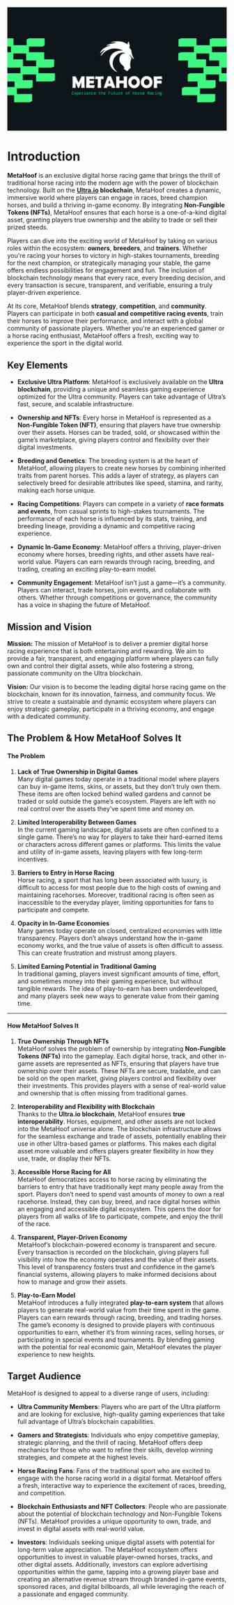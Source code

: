 ![hero](assets/img/hero.png)

# Introduction <!-- {docsify-ignore} -->

**MetaHoof** is an exclusive digital horse racing game that brings the thrill of traditional horse racing into the modern
age with the power of blockchain technology. Built on the **[Ultra.io](https://ultra.io) blockchain**, MetaHoof creates
a dynamic, immersive
world where players can engage in races, breed champion horses, and build a thriving in-game economy. By integrating **Non-Fungible Tokens (NFTs)**, MetaHoof ensures that each horse is a one-of-a-kind digital asset, granting players true
ownership and the ability to trade or sell their prized steeds.

Players can dive into the exciting world of MetaHoof by taking on various roles within the ecosystem: **owners**, **breeders**, and **trainers**. Whether you're racing your horses to victory in high-stakes tournaments, breeding for the
next champion, or strategically managing your stable, the game offers endless possibilities for engagement and fun. The
inclusion of blockchain technology means that every race, every breeding decision, and every transaction is secure,
transparent, and verifiable, ensuring a truly player-driven experience.

At its core, MetaHoof blends **strategy**, **competition**, and **community**. Players can participate in both **casual
and competitive racing events**, train their horses to improve their performance, and interact with a global community
of passionate players. Whether you're an experienced gamer or a horse racing enthusiast, MetaHoof offers a fresh,
exciting way to experience the sport in the digital world.

## Key Elements

- **Exclusive Ultra Platform**: MetaHoof is exclusively available on the **Ultra blockchain**, providing a unique and
  seamless gaming experience optimized for the Ultra community. Players can take advantage of Ultra’s fast, secure, and
  scalable infrastructure.

- **Ownership and NFTs**: Every horse in MetaHoof is represented as a **Non-Fungible Token (NFT)**, ensuring that
  players have true ownership over their assets. Horses can be traded, sold, or showcased within the game’s marketplace,
  giving players control and flexibility over their digital investments.

- **Breeding and Genetics**: The breeding system is at the heart of MetaHoof, allowing players to create new horses by
  combining inherited traits from parent horses. This adds a layer of strategy, as players can selectively breed for
  desirable attributes like speed, stamina, and rarity, making each horse unique.

- **Racing Competitions**: Players can compete in a variety of **race formats and events**, from casual sprints to
  high-stakes tournaments. The performance of each horse is influenced by its stats, training, and breeding lineage,
  providing a dynamic and competitive racing experience.

- **Dynamic In-Game Economy**: MetaHoof offers a thriving, player-driven economy where horses, breeding rights, and
  other assets have real-world value. Players can earn rewards through racing, breeding, and trading, creating an
  exciting play-to-earn model.

- **Community Engagement**: MetaHoof isn’t just a game—it’s a community. Players can interact, trade horses, join
  events, and collaborate with others. Whether through competitions or governance, the community has a voice in shaping
  the future of MetaHoof.

## Mission and Vision

**Mission:** The mission of MetaHoof is to deliver a premier digital horse racing experience that is both entertaining
and rewarding. We aim to provide a fair, transparent, and engaging platform where players can fully own and control
their digital assets, while also fostering a strong, passionate community on the Ultra blockchain.

**Vision:** Our vision is to become the leading digital horse racing game on the blockchain, known for its innovation,
fairness, and community focus. We strive to create a sustainable and dynamic ecosystem where players can enjoy strategic
gameplay, participate in a thriving economy, and engage with a dedicated community.

## The Problem & How MetaHoof Solves It

#### The Problem

1. **Lack of True Ownership in Digital Games**  
   Many digital games today operate in a traditional model where players can buy in-game items, skins, or assets, but
   they don’t truly own them. These items are often locked behind walled gardens and cannot be traded or sold outside
   the game’s ecosystem. Players are left with no real control over the assets they’ve spent time and money on.

2. **Limited Interoperability Between Games**  
   In the current gaming landscape, digital assets are often confined to a single game. There’s no way for players to
   take their hard-earned items or characters across different games or platforms. This limits the value and utility of
   in-game assets, leaving players with few long-term incentives.

3. **Barriers to Entry in Horse Racing**  
   Horse racing, a sport that has long been associated with luxury, is difficult to access for most people due to the
   high costs of owning and maintaining racehorses. Moreover, traditional racing is often seen as inaccessible to the
   everyday player, limiting opportunities for fans to participate and compete.

4. **Opacity in In-Game Economies**  
   Many games today operate on closed, centralized economies with little transparency. Players don’t always understand
   how the in-game economy works, and the true value of assets is often difficult to assess. This can create frustration
   and mistrust among players.

5. **Limited Earning Potential in Traditional Gaming**  
   In traditional gaming, players invest significant amounts of time, effort, and sometimes money into their gaming
   experience, but without tangible rewards. The idea of play-to-earn has been underdeveloped, and many players seek new
   ways to generate value from their gaming time.

---

#### How MetaHoof Solves It

1. **True Ownership Through NFTs**  
   MetaHoof solves the problem of ownership by integrating **Non-Fungible Tokens (NFTs)** into the gameplay. Each
   digital horse, track, and other in-game assets are represented as NFTs, ensuring that players have true ownership
   over their assets. These NFTs are secure, tradable, and can be sold on the open market, giving players control and
   flexibility over their investments. This provides players with a sense of real-world value and ownership that is
   often missing from traditional games.

2. **Interoperability and Flexibility with Blockchain**  
   Thanks to the **Ultra.io blockchain**, MetaHoof ensures **true interoperability**. Horses, equipment, and other
   assets are not locked into the MetaHoof universe alone. The blockchain infrastructure allows for the seamless
   exchange and trade of assets, potentially enabling their use in other Ultra-based games or platforms. This makes each
   digital asset more valuable and offers players greater flexibility in how they use, trade, or display their NFTs.

3. **Accessible Horse Racing for All**  
   MetaHoof democratizes access to horse racing by eliminating the barriers to entry that have traditionally kept many
   people away from the sport. Players don’t need to spend vast amounts of money to own a real racehorse. Instead, they
   can buy, breed, and race digital horses within an engaging and accessible digital ecosystem. This opens the door for
   players from all walks of life to participate, compete, and enjoy the thrill of the race.

4. **Transparent, Player-Driven Economy**  
   MetaHoof’s blockchain-powered economy is transparent and secure. Every transaction is recorded on the blockchain,
   giving players full visibility into how the economy operates and the value of their assets. This level of
   transparency fosters trust and confidence in the game’s financial systems, allowing players to make informed
   decisions about how to manage and grow their assets.

5. **Play-to-Earn Model**  
   MetaHoof introduces a fully integrated **play-to-earn system** that allows players to generate real-world value from
   their time spent in the game. Players can earn rewards through racing, breeding, and trading horses. The game’s
   economy is designed to provide players with continuous opportunities to earn, whether it’s from winning races,
   selling horses, or participating in special events and tournaments. By blending gaming with the potential for real
   economic gain, MetaHoof elevates the player experience to new heights.

## Target Audience

MetaHoof is designed to appeal to a diverse range of users, including:

- **Ultra Community Members**: Players who are part of the Ultra platform and are looking for exclusive, high-quality gaming experiences that take full advantage of Ultra’s blockchain capabilities.

- **Gamers and Strategists**: Individuals who enjoy competitive gameplay, strategic planning, and the thrill of racing. MetaHoof offers deep mechanics for those who want to refine their skills, develop winning strategies, and compete at the highest levels.

- **Horse Racing Fans**: Fans of the traditional sport who are excited to engage with the horse racing world in a digital format. MetaHoof offers a fresh, interactive way to experience the excitement of races, breeding, and competition.

- **Blockchain Enthusiasts and NFT Collectors**: People who are passionate about the potential of blockchain technology and Non-Fungible Tokens (NFTs). MetaHoof provides a unique opportunity to own, trade, and invest in digital assets with real-world value.

- **Investors**: Individuals seeking unique digital assets with potential for long-term value appreciation. The MetaHoof ecosystem offers opportunities to invest in valuable player-owned horses, tracks, and other digital assets. Additionally, investors can explore advertising opportunities within the game, tapping into a growing player base and creating an alternative revenue stream through branded in-game events, sponsored races, and digital billboards, all while leveraging the reach of a passionate and engaged community.
